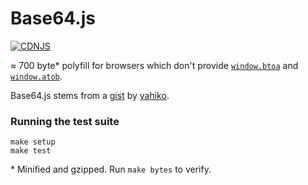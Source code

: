 # Base64.js

[![CDNJS](https://img.shields.io/cdnjs/v/Base64.svg)](https://cdnjs.com/libraries/Base64)

≈ 700 byte* polyfill for browsers which don't provide [`window.btoa`][1] and
[`window.atob`][2].

Base64.js stems from a [gist][3] by [yahiko][4].

### Running the test suite

    make setup
    make test

\* Minified and gzipped. Run `make bytes` to verify.


[1]: https://developer.mozilla.org/en/DOM/window.btoa
[2]: https://developer.mozilla.org/en/DOM/window.atob
[3]: https://gist.github.com/229984
[4]: https://github.com/yahiko
